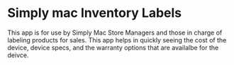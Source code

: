 # Simply mac Inventory Labels
This app is for use by Simply Mac Store Managers and those in charge of labeling products for sales. This app helps in quickly seeing the cost of the device, device specs, and the warranty options that are availalbe for the deivce.

